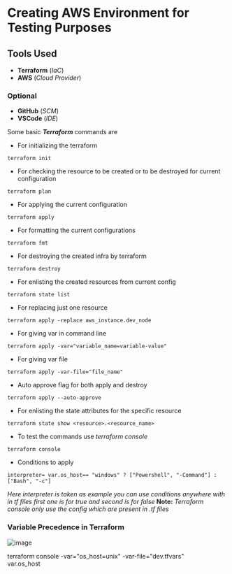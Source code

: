 # Creating AWS Environment for Testing Purposes
## Tools Used

* **Terraform** (*IaC*)
* **AWS** (*Cloud Provider*)
### Optional
* **GitHub** (*SCM*)
* **VSCode** (*IDE*)

Some basic _**Terraform**_ commands are
* For initializing the terraform
```
terraform init 
```
* For checking the resource to be created or to be destroyed for current configuration
```
terraform plan
```
* For applying the current configuration
```
terraform apply
```
* For formatting the current configurations
```
terraform fmt
```
* For destroying the created infra by terraform 
```
terraform destroy
```
* For enlisting the created resources from current config
```
terraform state list
```
* For replacing just one resource 
```
terraform apply -replace aws_instance.dev_node
```
* For giving var in command line
```
terraform apply -var="variable_name=variable-value" 
```
* For giving var file 
```
terraform apply -var-file="file_name"
```
* Auto approve flag for both apply and destroy
```
terraform apply --auto-approve
```
* For enlisting the state attributes for the specific resource
```
terraform state show <resource>.<resource_name>
```
* To test the commands use _terraform console_ 
```
terraform console
```
* Conditions to apply
```
interpreter= var.os_host== "windows" ? ["Powershell", "-Command"] : ["Bash", "-c"]
```
_Here interpreter is taken as example you can use conditions anywhere with in tf files first one is for true and second is for false_
**Note:** _Terraform console only use the config which are present in .tf files_
### Variable Precedence in Terraform
![image](https://user-images.githubusercontent.com/63061732/156918410-35a56fb5-bab9-42d5-9fe4-a5e72503d960.png)

terraform console -var="os_host=unix" -var-file="dev.tfvars"  
var.os_host 


